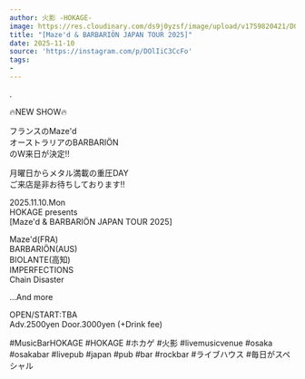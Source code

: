 ```yaml
---
author: 火影 -HOKAGE-
image: https://res.cloudinary.com/ds9j0yzsf/image/upload/v1759820421/DOlIiC3CcFo.jpg
title: "[Maze'd & BARBARIÖN JAPAN TOUR 2025]"
date: 2025-11-10
source: 'https://instagram.com/p/DOlIiC3CcFo'
tags:
- 
---
```

.

🔥NEW SHOW🔥

フランスのMaze'd<br>
オーストラリアのBARBARIÖN<br>
のW来日が決定‼️

月曜日からメタル満載の重圧DAY<br>
ご来店是非お待ちしております‼️

2025.11.10.Mon<br>
HOKAGE presents<br>
[Maze'd & BARBARIÖN JAPAN TOUR 2025]

Maze'd(FRA)<br>
BARBARIÖN(AUS)<br>
BIOLANTE(高知)<br>
IMPERFECTIONS<br>
Chain Disaster

...And more

OPEN/START:TBA<br>
Adv.2500yen Door.3000yen (+Drink fee)

#MusicBarHOKAGE #HOKAGE #ホカゲ #火影 #livemusicvenue #osaka #osakabar #livepub #japan #pub #bar #rockbar #ライブハウス #毎日がスペシャル